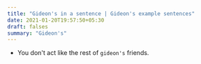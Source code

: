 ```yaml
---
title: "Gideon's in a sentence | Gideon's example sentences"
date: 2021-01-20T19:57:50+05:30
draft: falses
summary: "Gideon's"
---
```

- You don't act like the rest of `gideon's` friends.
                 
